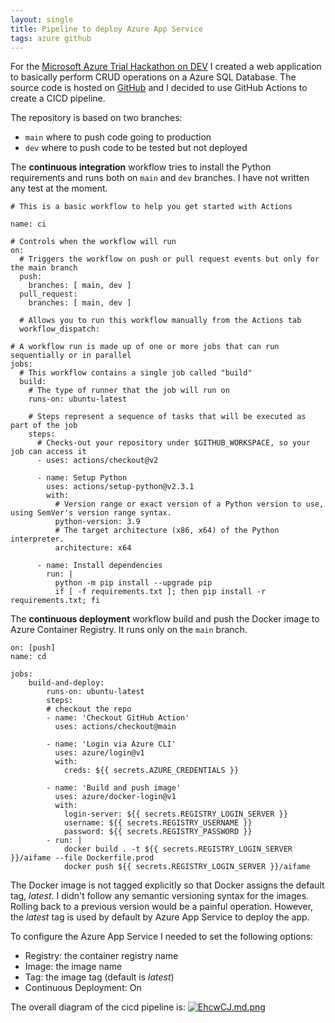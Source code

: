```yaml
---
layout: single
title: Pipeline to deploy Azure App Service
tags: azure github
---
```


For the [Microsoft Azure Trial Hackathon on DEV](https://dev.to/devteam/hack-the-microsoft-azure-trial-on-dev-2ne5)
I created a web application to basically perform CRUD operations on a Azure SQL Database. The source code is hosted on
[GitHub](https://github.com/andregri/AiFame) and I decided to use GitHub Actions to create a CICD pipeline.

The repository is based on two branches:
- `main` where to push code going to production
- `dev` where to push code to be tested but not deployed

The **continuous integration** workflow tries to install the Python requirements and runs both on `main` and `dev` branches. 
I have not written any test at the moment.
```
# This is a basic workflow to help you get started with Actions

name: ci

# Controls when the workflow will run
on:
  # Triggers the workflow on push or pull request events but only for the main branch
  push:
    branches: [ main, dev ]
  pull_request:
    branches: [ main, dev ]

  # Allows you to run this workflow manually from the Actions tab
  workflow_dispatch:

# A workflow run is made up of one or more jobs that can run sequentially or in parallel
jobs:
  # This workflow contains a single job called "build"
  build:
    # The type of runner that the job will run on
    runs-on: ubuntu-latest

    # Steps represent a sequence of tasks that will be executed as part of the job
    steps:
      # Checks-out your repository under $GITHUB_WORKSPACE, so your job can access it
      - uses: actions/checkout@v2

      - name: Setup Python
        uses: actions/setup-python@v2.3.1
        with:
          # Version range or exact version of a Python version to use, using SemVer's version range syntax.
          python-version: 3.9
          # The target architecture (x86, x64) of the Python interpreter.
          architecture: x64
          
      - name: Install dependencies
        run: |
          python -m pip install --upgrade pip
          if [ -f requirements.txt ]; then pip install -r requirements.txt; fi
```

The **continuous deployment** workflow build and push the Docker image to Azure Container Registry.
It runs only on the `main` branch.
```
on: [push]
name: cd

jobs:
    build-and-deploy:
        runs-on: ubuntu-latest
        steps:
        # checkout the repo
        - name: 'Checkout GitHub Action'
          uses: actions/checkout@main
          
        - name: 'Login via Azure CLI'
          uses: azure/login@v1
          with:
            creds: ${{ secrets.AZURE_CREDENTIALS }}
        
        - name: 'Build and push image'
          uses: azure/docker-login@v1
          with:
            login-server: ${{ secrets.REGISTRY_LOGIN_SERVER }}
            username: ${{ secrets.REGISTRY_USERNAME }}
            password: ${{ secrets.REGISTRY_PASSWORD }}
        - run: |
            docker build . -t ${{ secrets.REGISTRY_LOGIN_SERVER }}/aifame --file Dockerfile.prod
            docker push ${{ secrets.REGISTRY_LOGIN_SERVER }}/aifame
```

The Docker image is not tagged explicitly so that Docker assigns the default tag, *latest*.
I didn't follow any semantic versioning syntax for the images.
Rolling back to a previous version would be a painful operation.
However, the *latest* tag is used by default by Azure App Service to deploy the app.

To configure the Azure App Service I needed to set the following options:
- Registry: the container registry name
- Image: the image name
- Tag: the image tag (default is *latest*)
- Continuous Deployment: On

The overall diagram of the cicd pipeline is:
[![EhcwCJ.md.png](https://iili.io/EhcwCJ.md.png)](https://freeimage.host/i/EhcwCJ)